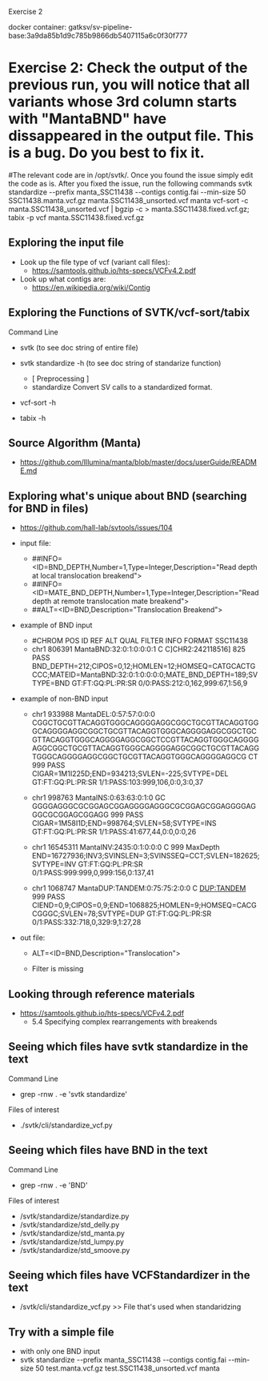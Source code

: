 Exercise 2

docker container: gatksv/sv-pipeline-base:3a9da85b1d9c785b9866db5407115a6c0f30f777

# Exercise 2: Check the output of the previous run, you will notice that all variants whose 3rd column starts with "MantaBND" have dissappeared in the output file. This is a bug. Do you best to fix it.
#The relevant code are in /opt/svtk/. Once you found the issue simply edit the code as is. After you fixed the issue, run the following commands
svtk standardize --prefix manta_SSC11438 --contigs contig.fai --min-size 50 SSC11438.manta.vcf.gz manta.SSC11438_unsorted.vcf manta
vcf-sort -c manta.SSC11438_unsorted.vcf | bgzip -c > manta.SSC11438.fixed.vcf.gz;
tabix -p vcf manta.SSC11438.fixed.vcf.gz

## Exploring the input file 
- Look up the file type of vcf (variant call files): 
    - https://samtools.github.io/hts-specs/VCFv4.2.pdf
- Look up what contigs are:
    - https://en.wikipedia.org/wiki/Contig 

## Exploring the Functions of SVTK/vcf-sort/tabix
Command Line
- svtk (to see doc string of entire file)
- svtk standardize -h (to see doc string of standarize function)
    - [ Preprocessing ] 
    - standardize    Convert SV calls to a standardized format.

- vcf-sort -h
- tabix -h 

## Source Algorithm (Manta)
 - https://github.com/Illumina/manta/blob/master/docs/userGuide/README.md

## Exploring what's unique about BND (searching for BND in files)
- https://github.com/hall-lab/svtools/issues/104 
- input file:
    - ##INFO=<ID=BND_DEPTH,Number=1,Type=Integer,Description="Read depth at local translocation breakend">
    - ##INFO=<ID=MATE_BND_DEPTH,Number=1,Type=Integer,Description="Read depth at remote translocation mate breakend">
    - ##ALT=<ID=BND,Description="Translocation Breakend">

- example of BND input
    - #CHROM	POS	ID	REF	ALT	QUAL	FILTER	INFO	FORMAT	SSC11438
    - chr1	806391	MantaBND:32:0:1:0:0:0:1	C	C]CHR2:242118516]	825	PASS	BND_DEPTH=212;CIPOS=0,12;HOMLEN=12;HOMSEQ=CATGCACTGCCC;MATEID=MantaBND:32:0:1:0:0:0:0;MATE_BND_DEPTH=189;SVTYPE=BND	GT:FT:GQ:PL:PR:SR	0/0:PASS:212:0,162,999:67,1:56,9

- example of non-BND input

    - chr1	933988	MantaDEL:0:57:57:0:0:0	CGGCTGCGTTACAGGTGGGCAGGGGAGGCGGCTGCGTTACAGGTGGGCAGGGGAGGCGGCTGCGTTACAGGTGGGCAGGGGAGGCGGCTGCGTTACAGGTGGGCAGGGGAGGCGGCTCCGTTACAGGTGGGCAGGGGAGGCGGCTGCGTTACAGGTGGGCAGGGGAGGCGGCTGCGTTACAGGTGGGCAGGGGAGGCGGCTGCGTTACAGGTGGGCAGGGGAGGCG	CT	999	PASS	CIGAR=1M1I225D;END=934213;SVLEN=-225;SVTYPE=DEL	GT:FT:GQ:PL:PR:SR	1/1:PASS:103:999,106,0:0,3:0,37

    - chr1	998763	MantaINS:0:63:63:0:1:0	GC	GGGGAGGGCGCGGAGCGGAGGGGAGGGCGCGGAGCGGAGGGGAGGGCGCGGAGCGGAGG	999	PASS	CIGAR=1M58I1D;END=998764;SVLEN=58;SVTYPE=INS	GT:FT:GQ:PL:PR:SR	1/1:PASS:41:677,44,0:0,0:0,26

    - chr1	16545311	MantaINV:2435:0:1:0:0:0	C	<INV>	999	MaxDepth	END=16727936;INV3;SVINSLEN=3;SVINSSEQ=CCT;SVLEN=182625;SVTYPE=INV	GT:FT:GQ:PL:PR:SR	0/1:PASS:999:999,0,999:156,0:137,41

    - chr1	1068747	MantaDUP:TANDEM:0:75:75:2:0:0	C	<DUP:TANDEM>	999	PASS	CIEND=0,9;CIPOS=0,9;END=1068825;HOMLEN=9;HOMSEQ=CACGCGGGC;SVLEN=78;SVTYPE=DUP	GT:FT:GQ:PL:PR:SR	0/1:PASS:332:718,0,329:9,1:27,28

- out file:
    - ALT=<ID=BND,Description="Translocation">

    - Filter <BND> is missing 

## Looking through reference materials
- https://samtools.github.io/hts-specs/VCFv4.2.pdf
    - 5.4 Specifying complex rearrangements with breakends

## Seeing which files have svtk standardize in the text
Command Line
- grep -rnw . -e 'svtk standardize'

Files of interest
- ./svtk/cli/standardize_vcf.py

## Seeing which files have BND in the text
Command Line 
- grep -rnw . -e 'BND'

Files of interest
- /svtk/standardize/standardize.py
- /svtk/standardize/std_delly.py
- /svtk/standardize/std_manta.py
- /svtk/standardize/std_lumpy.py
- /svtk/standardize/std_smoove.py


## Seeing which files have VCFStandardizer in the text
- /svtk/cli/standardize_vcf.py >> File that's used when standaridzing 



## Try with a simple file
- with only one BND input
- svtk standardize --prefix manta_SSC11438 --contigs contig.fai --min-size 50 test.manta.vcf.gz test.SSC11438_unsorted.vcf manta

